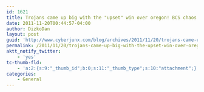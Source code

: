 ```yaml
---
id: 1621
title: Trojans came up big with the "upset" win over oregon! BCS chaos! Come on Baylor.
date: 2011-11-20T00:44:57-04:00
author: DizkoDan
layout: post
guid: 'http://www.cyberjunx.com/blog/archives/2011/11/20/trojans-came-up-big-with-the-upset-win-over-oregon-bcs-chaos-come-on-baylor/'
permalink: /2011/11/20/trojans-came-up-big-with-the-upset-win-over-oregon-bcs-chaos-come-on-baylor/
aktt_notify_twitter:
    - 'yes'
tc-thumb-fld:
    - 'a:2:{s:9:"_thumb_id";b:0;s:11:"_thumb_type";s:10:"attachment";}'
categories:
    - General
---
```


<div class="posterous_autopost"></div>